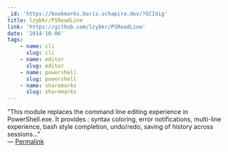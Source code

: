 ```yaml
---
_id: 'https://bookmarks.boris.schapira.dev/?GCIdig'
title: lzybkr/PSReadLine
link: 'https://github.com/lzybkr/PSReadLine'
date: '2014-10-06'
tags:
    - name: cli
      slug: cli
    - name: editor
      slug: editor
    - name: powershell
      slug: powershell
    - name: sharemarks
      slug: sharemarks
---
```


&quot;This module replaces the command line editing experience in
PowerShell.exe. It provides : syntax coloring, error notifications, multi-line
experience, bash style completion, undo/redo, saving of history across
sessions...&quot; <br>&#8212;
<a href="https://bookmarks.boris.schapira.dev/?GCIdig" title="Permalink">Permalink</a>
